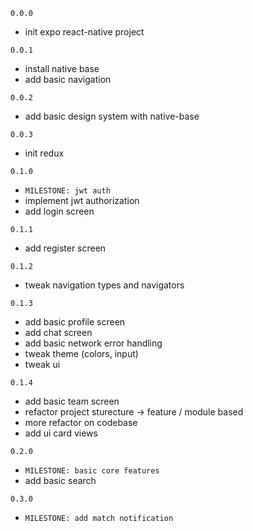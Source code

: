 `0.0.0`

- init expo react-native project

`0.0.1`

- install native base
- add basic navigation

`0.0.2`

- add basic design system with native-base

`0.0.3`

- init redux

`0.1.0`

- `MILESTONE: jwt auth`
- implement jwt authorization
- add login screen

`0.1.1`

- add register screen

`0.1.2`

- tweak navigation types and navigators

`0.1.3`

- add basic profile screen
- add chat screen
- add basic network error handling
- tweak theme (colors, input)
- tweak ui

`0.1.4`

- add basic team screen
- refactor project sturecture -> feature / module based
- more refactor on codebase
- add ui card views

`0.2.0`

- `MILESTONE: basic core features`
- add basic search

`0.3.0`

- `MILESTONE: add match notification`
